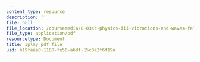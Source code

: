 ```yaml
---
content_type: resource
description: ''
file: null
file_location: /coursemedia/8-03sc-physics-iii-vibrations-and-waves-fall-2016/b19faaa01180fe50a6df15c8a2f6f19a_Dlhma3z57SA.pdf
file_type: application/pdf
resourcetype: Document
title: 3play pdf file
uid: b19faaa0-1180-fe50-a6df-15c8a2f6f19a
---
```

